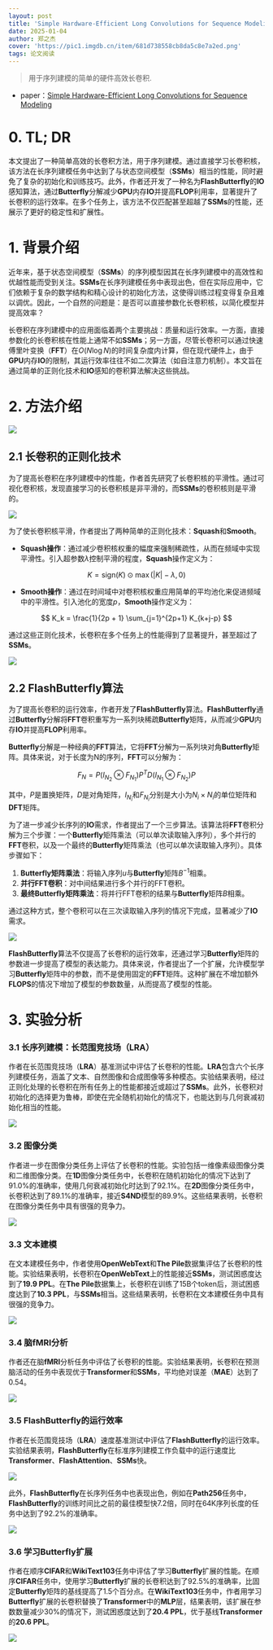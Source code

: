```yaml
---
layout: post
title: 'Simple Hardware-Efficient Long Convolutions for Sequence Modeling'
date: 2025-01-04
author: 郑之杰
cover: 'https://pic1.imgdb.cn/item/681d738558cb8da5c8e7a2ed.png'
tags: 论文阅读
---
```


> 用于序列建模的简单的硬件高效长卷积.

- paper：[Simple Hardware-Efficient Long Convolutions for Sequence Modeling](https://arxiv.org/abs/2302.06646)


# 0. TL; DR

本文提出了一种简单高效的长卷积方法，用于序列建模。通过直接学习长卷积核，该方法在长序列建模任务中达到了与状态空间模型（**SSMs**）相当的性能，同时避免了复杂的初始化和训练技巧。此外，作者还开发了一种名为**FlashButterfly**的**IO**感知算法，通过**Butterfly**分解减少**GPU**内存**IO**并提高**FLOP**利用率，显著提升了长卷积的运行效率。在多个任务上，该方法不仅匹配甚至超越了**SSMs**的性能，还展示了更好的稳定性和扩展性。

# 1. 背景介绍
近年来，基于状态空间模型（**SSMs**）的序列模型因其在长序列建模中的高效性和优越性能而受到关注。**SSMs**在长序列建模任务中表现出色，但在实际应用中，它们依赖于复杂的数学结构和精心设计的初始化方法，这使得训练过程变得复杂且难以调优。因此，一个自然的问题是：是否可以直接参数化长卷积核，以简化模型并提高效率？

长卷积在序列建模中的应用面临着两个主要挑战：质量和运行效率。一方面，直接参数化的长卷积核在性能上通常不如**SSMs**；另一方面，尽管长卷积可以通过快速傅里叶变换（**FFT**）在$O(N \log N)$的时间复杂度内计算，但在现代硬件上，由于**GPU**内存**IO**的限制，其运行效率往往不如二次算法（如自注意力机制）。本文旨在通过简单的正则化技术和**IO**感知的卷积算法解决这些挑战。

# 2. 方法介绍

![](https://pic1.imgdb.cn/item/681db03858cb8da5c8e8d1f9.png)

## 2.1 长卷积的正则化技术
为了提高长卷积在序列建模中的性能，作者首先研究了长卷积核的平滑性。通过可视化卷积核，发现直接学习的长卷积核是非平滑的，而**SSMs**的卷积核则是平滑的。

![](https://pic1.imgdb.cn/item/681d9a2f58cb8da5c8e8781d.png)

为了使长卷积核平滑，作者提出了两种简单的正则化技术：**Squash**和**Smooth**。

- **Squash操作**：通过减少卷积核权重的幅度来强制稀疏性，从而在频域中实现平滑性。引入超参数$\lambda$控制平滑的程度，**Squash**操作定义为：

$$
  K = \text{sign}(K) \odot \max(|K| - \lambda, 0)
$$


- **Smooth操作**：通过在时间域中对卷积核权重应用简单的平均池化来促进频域中的平滑性。引入池化的宽度$p$，**Smooth**操作定义为：

$$
  K_k = \frac{1}{2p + 1} \sum_{j=1}^{2p+1} K_{k+j-p}
$$

通过这些正则化技术，长卷积在多个任务上的性能得到了显著提升，甚至超过了**SSMs**。

![](https://pic1.imgdb.cn/item/681dad9c58cb8da5c8e8c33a.png)

## 2.2 FlashButterfly算法
为了提高长卷积的运行效率，作者开发了**FlashButterfly**算法。**FlashButterfly**通过**Butterfly**分解将**FFT**卷积重写为一系列块稀疏**Butterfly**矩阵，从而减少**GPU**内存**IO**并提高**FLOP**利用率。

**Butterfly**分解是一种经典的**FFT**算法，它将**FFT**分解为一系列块对角**Butterfly**矩阵。具体来说，对于长度为N的序列，**FFT**可以分解为：

$$
F_N = P (I_{N_2} \otimes F_{N_1}) P^T D (I_{N_1} \otimes F_{N_2}) P
$$

其中，$P$是置换矩阵，$D$是对角矩阵，$I_{N_i}$和$F_{N_i}$分别是大小为$N_i \times N_i$的单位矩阵和**DFT**矩阵。

为了进一步减少长序列的**IO**需求，作者提出了一个三步算法。该算法将**FFT**卷积分解为三个步骤：一个**Butterfly**矩阵乘法（可以单次读取输入序列），多个并行的**FFT**卷积，以及一个最终的**Butterfly**矩阵乘法（也可以单次读取输入序列）。具体步骤如下：
1. **Butterfly矩阵乘法**：将输入序列$u$与**Butterfly**矩阵$B^{-1}$相乘。
2. **并行FFT卷积**：对中间结果进行多个并行的FFT卷积。
3. **最终Butterfly矩阵乘法**：将并行FFT卷积的结果与**Butterfly**矩阵$B$相乘。

通过这种方式，整个卷积可以在三次读取输入序列的情况下完成，显著减少了**IO**需求。

![](https://pic1.imgdb.cn/item/681dad8a58cb8da5c8e8c2b7.png)

**FlashButterfly**算法不仅提高了长卷积的运行效率，还通过学习**Butterfly**矩阵的参数进一步提高了模型的表达能力。具体来说，作者提出了一个扩展，允许模型学习**Butterfly**矩阵中的参数，而不是使用固定的**FFT**矩阵。这种扩展在不增加额外**FLOPS**的情况下增加了模型的参数数量，从而提高了模型的性能。

# 3. 实验分析

### 3.1 长序列建模：长范围竞技场（LRA）
作者在长范围竞技场（**LRA**）基准测试中评估了长卷积的性能。**LRA**包含六个长序列建模任务，涵盖了文本、自然图像和合成图像等多种模态。实验结果表明，经过正则化处理的长卷积在所有任务上的性能都接近或超过了**SSMs**。此外，长卷积对初始化的选择更为鲁棒，即使在完全随机初始化的情况下，也能达到与几何衰减初始化相当的性能。

![](https://pic1.imgdb.cn/item/681dae4258cb8da5c8e8c7f4.png)

### 3.2 图像分类
作者进一步在图像分类任务上评估了长卷积的性能。实验包括一维像素级图像分类和二维图像分类。在**1D**图像分类任务中，长卷积在随机初始化的情况下达到了91.0%的准确率，使用几何衰减初始化时达到了92.1%。在**2D**图像分类任务中，长卷积达到了89.1%的准确率，接近**S4ND**模型的89.9%。这些结果表明，长卷积在图像分类任务中具有很强的竞争力。

![](https://pic1.imgdb.cn/item/681dae6d58cb8da5c8e8c9a0.png)

### 3.3 文本建模
在文本建模任务中，作者使用**OpenWebText**和**The Pile**数据集评估了长卷积的性能。实验结果表明，长卷积在**OpenWebText**上的性能接近**SSMs**，测试困惑度达到了**19.9 PPL**。在**The Pile**数据集上，长卷积在训练了15B个token后，测试困惑度达到了**10.3 PPL**，与**SSMs**相当。这些结果表明，长卷积在文本建模任务中具有很强的竞争力。

![](https://pic1.imgdb.cn/item/681dae9858cb8da5c8e8cb3e.png)

### 3.4 脑fMRI分析
作者还在脑**fMRI**分析任务中评估了长卷积的性能。实验结果表明，长卷积在预测脑活动的任务中表现优于**Transformer**和**SSMs**，平均绝对误差（**MAE**）达到了0.54。

![](https://pic1.imgdb.cn/item/681daec058cb8da5c8e8ccb0.png)

### 3.5 FlashButterfly的运行效率
作者在长范围竞技场（**LRA**）速度基准测试中评估了**FlashButterfly**的运行效率。实验结果表明，**FlashButterfly**在标准序列建模工作负载中的运行速度比**Transformer**、**FlashAttention**、**SSMs**快。

![](https://pic1.imgdb.cn/item/681daf2e58cb8da5c8e8cee2.png)

此外，**FlashButterfly**在长序列任务中也表现出色，例如在**Path256**任务中，**FlashButterfly**的训练时间比之前的最佳模型快7.2倍，同时在64K序列长度的任务中达到了92.2%的准确率。

![](https://pic1.imgdb.cn/item/681daf4658cb8da5c8e8cf34.png)

### 3.6 学习Butterfly扩展
作者在顺序**CIFAR**和**WikiText103**任务中评估了学习**Butterfly**扩展的性能。在顺序**CIFAR**任务中，使用学习**Butterfly**扩展的长卷积达到了92.5%的准确率，比固定**Butterfly**矩阵的基线提高了1.5个百分点。在**WikiText103**任务中，作者用学习**Butterfly**扩展的长卷积替换了**Transformer**中的**MLP**层，结果表明，该扩展在参数数量减少30%的情况下，测试困惑度达到了**20.4 PPL**，优于基线**Transformer**的**20.6 PPL**。

![](https://pic1.imgdb.cn/item/681daf7658cb8da5c8e8cfd6.png)